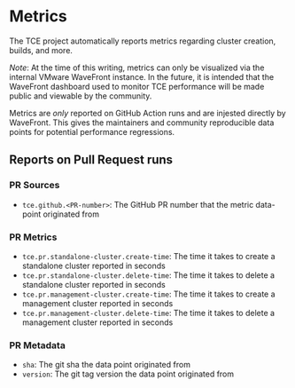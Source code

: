 # Metrics

The TCE project automatically reports metrics
regarding cluster creation, builds, and more.

_*Note*_: At the time of this writing, metrics can only be visualized via the internal VMware WaveFront instance.
In the future, it is intended that the WaveFront dashboard used to monitor TCE performance
will be made public and viewable by the community.

Metrics are _only_ reported on GitHub Action runs and are injested directly by WaveFront.
This gives the maintainers and community reproducible data points for potential performance regressions.

## Reports on Pull Request runs

### PR Sources

- `tce.github.<PR-number>`: The GitHub PR number that the metric data-point originated from

### PR Metrics

- `tce.pr.standalone-cluster.create-time`: The time it takes to create a standalone cluster reported in seconds
- `tce.pr.standalone-cluster.delete-time`: The time it takes to delete a standalone cluster reported in seconds
- `tce.pr.management-cluster.create-time`: The time it takes to create a management cluster reported in seconds
- `tce.pr.management-cluster.delete-time`: The time it takes to delete a management cluster reported in seconds

### PR Metadata

- `sha`: The git sha the data point originated from
- `version`: The git tag version the data point originated from

